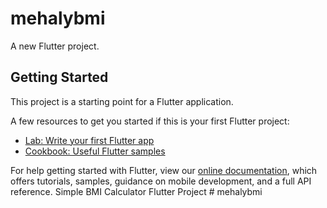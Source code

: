 # mehalybmi

A new Flutter project.

## Getting Started

This project is a starting point for a Flutter application.

A few resources to get you started if this is your first Flutter project:

- [Lab: Write your first Flutter app](https://flutter.dev/docs/get-started/codelab)
- [Cookbook: Useful Flutter samples](https://flutter.dev/docs/cookbook)

For help getting started with Flutter, view our
[online documentation](https://flutter.dev/docs), which offers tutorials,
samples, guidance on mobile development, and a full API reference.
S i m p l e   B M I   C a l c u l a t o r   F l u t t e r   P r o j e c t  
 #   m e h a l y b m i  
 